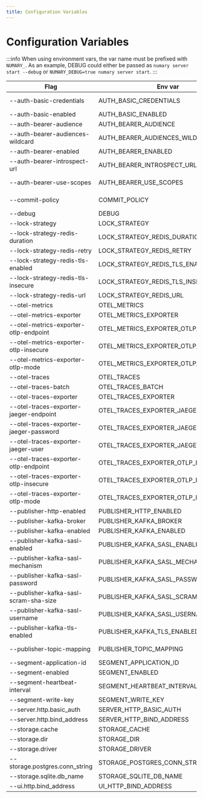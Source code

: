 ```yaml
---
title: Configuration Variables
---
```

# Configuration Variables

:::info
When using environment vars, the var name must be prefixed with `NUMARY_`. As an example, DEBUG could either be passed as `numary server start --debug` or `NUMARY_DEBUG=true numary server start`.
:::

 |Flag                                   |Env var                              |Default value                    |Description                                                                |
 |-                                      |-                                    |-                                |-                                                                          |
 |--auth-basic-credentials               |AUTH_BASIC_CREDENTIALS               |[]                               |HTTP basic auth credentials (`<username>:<password>`)                        |
 |--auth-basic-enabled                   |AUTH_BASIC_ENABLED                   |false                            |Enable basic auth                                                          |
 |--auth-bearer-audience                 |AUTH_BEARER_AUDIENCE                 |[]                               |Allowed audiences                                                          |
 |--auth-bearer-audiences-wildcard       |AUTH_BEARER_AUDIENCES_WILDCARD       |false                            |Don't check audience                                                       |
 |--auth-bearer-enabled                  |AUTH_BEARER_ENABLED                  |false                            |Enable bearer auth                                                         |
 |--auth-bearer-introspect-url           |AUTH_BEARER_INTROSPECT_URL           |                                 |OAuth2 introspect URL                                                      |
 |--auth-bearer-use-scopes               |AUTH_BEARER_USE_SCOPES               |false                            |Use scopes as defined by rfc https://datatracker.ietf.org/doc/html/rfc8693 |
 |--commit-policy                        |COMMIT_POLICY                        |                                 |Transaction commit policy (default or allow-past-timestamps)               |
 |--debug                                |DEBUG                                |false                            |Debug mode                                                                 |
 |--lock-strategy                        |LOCK_STRATEGY                        |memory                           |Lock strategy (memory, none, redis)                                        |
 |--lock-strategy-redis-duration         |LOCK_STRATEGY_REDIS_DURATION         |1m0s                             |Lock duration                                                              |
 |--lock-strategy-redis-retry            |LOCK_STRATEGY_REDIS_RETRY            |1s                               |Retry lock period                                                          |
 |--lock-strategy-redis-tls-enabled      |LOCK_STRATEGY_REDIS_TLS_ENABLED      |false                            |Use tls on redis                                                           |
 |--lock-strategy-redis-tls-insecure     |LOCK_STRATEGY_REDIS_TLS_INSECURE     |false                            |Whether redis is trusted or not                                            |
 |--lock-strategy-redis-url              |LOCK_STRATEGY_REDIS_URL              |                                 |Redis url when using redis locking strategy                                |
 |--otel-metrics                         |OTEL_METRICS                         |false                            |Enable OpenTelemetry metrics support                                       |
 |--otel-metrics-exporter                |OTEL_METRICS_EXPORTER                |stdout                           |OpenTelemetry metrics exporter                                             |
 |--otel-metrics-exporter-otlp-endpoint  |OTEL_METRICS_EXPORTER_OTLP_ENDPOINT  |                                 |OpenTelemetry metrics grpc endpoint                                        |
 |--otel-metrics-exporter-otlp-insecure  |OTEL_METRICS_EXPORTER_OTLP_INSECURE  |false                            |OpenTelemetry metrics grpc insecure                                        |
 |--otel-metrics-exporter-otlp-mode      |OTEL_METRICS_EXPORTER_OTLP_MODE      |grpc                             |OpenTelemetry metrics OTLP exporter mode (grpc|http)                       |
 |--otel-traces                          |OTEL_TRACES                          |false                            |Enable OpenTelemetry traces support                                        |
 |--otel-traces-batch                    |OTEL_TRACES_BATCH                    |false                            |Use OpenTelemetry batching                                                 |
 |--otel-traces-exporter                 |OTEL_TRACES_EXPORTER                 |stdout                           |OpenTelemetry traces exporter                                              |
 |--otel-traces-exporter-jaeger-endpoint |OTEL_TRACES_EXPORTER_JAEGER_ENDPOINT |                                 |OpenTelemetry traces Jaeger exporter endpoint                              |
 |--otel-traces-exporter-jaeger-password |OTEL_TRACES_EXPORTER_JAEGER_PASSWORD |                                 |OpenTelemetry traces Jaeger exporter password                              |
 |--otel-traces-exporter-jaeger-user     |OTEL_TRACES_EXPORTER_JAEGER_USER     |                                 |OpenTelemetry traces Jaeger exporter user                                  |
 |--otel-traces-exporter-otlp-endpoint   |OTEL_TRACES_EXPORTER_OTLP_ENDPOINT   |                                 |OpenTelemetry traces grpc endpoint                                         |
 |--otel-traces-exporter-otlp-insecure   |OTEL_TRACES_EXPORTER_OTLP_INSECURE   |false                            |OpenTelemetry traces grpc insecure                                         |
 |--otel-traces-exporter-otlp-mode       |OTEL_TRACES_EXPORTER_OTLP_MODE       |grpc                             |OpenTelemetry traces OTLP exporter mode (grpc|http)                        |
 |--publisher-http-enabled               |PUBLISHER_HTTP_ENABLED               |false                            |Sent write event to http endpoint                                          |
 |--publisher-kafka-broker               |PUBLISHER_KAFKA_BROKER               |[]                               |Kafka address is kafka enabled                                             |
 |--publisher-kafka-enabled              |PUBLISHER_KAFKA_ENABLED              |false                            |Publish write events to kafka                                              |
 |--publisher-kafka-sasl-enabled         |PUBLISHER_KAFKA_SASL_ENABLED         |false                            |Enable SASL authentication on kafka publisher                              |
 |--publisher-kafka-sasl-mechanism       |PUBLISHER_KAFKA_SASL_MECHANISM       |                                 |SASL authentication mechanism                                              |
 |--publisher-kafka-sasl-password        |PUBLISHER_KAFKA_SASL_PASSWORD        |                                 |SASL password                                                              |
 |--publisher-kafka-sasl-scram-sha-size  |PUBLISHER_KAFKA_SASL_SCRAM_SHA_SIZE  |512                              |SASL SCRAM SHA size                                                        |
 |--publisher-kafka-sasl-username        |PUBLISHER_KAFKA_SASL_USERNAME        |                                 |SASL username                                                              |
 |--publisher-kafka-tls-enabled          |PUBLISHER_KAFKA_TLS_ENABLED          |false                            |Enable TLS to connect on kafka                                             |
 |--publisher-topic-mapping              |PUBLISHER_TOPIC_MAPPING              |[]                               |Define mapping between internal event types and topics                     |
 |--segment-application-id               |SEGMENT_APPLICATION_ID               |                                 |Segment application id                                                     |
 |--segment-enabled                      |SEGMENT_ENABLED                      |true                             |Is segment enabled                                                         |
 |--segment-heartbeat-interval           |SEGMENT_HEARTBEAT_INTERVAL           |24h0m0s                          |Segment heartbeat interval                                                 |
 |--segment-write-key                    |SEGMENT_WRITE_KEY                    |lAVEcNA5tKkhkQGp2CvTBSsbGqFsbCIF |Segment write key                                                          |
 |--server.http.basic_auth               |SERVER_HTTP_BASIC_AUTH               |                                 |Http basic auth                                                            |
 |--server.http.bind_address             |SERVER_HTTP_BIND_ADDRESS             |localhost:3068                   |API bind address                                                           |
 |--storage.cache                        |STORAGE_CACHE                        |true                             |Storage cache                                                              |
 |--storage.dir                          |STORAGE_DIR                          |/Users/clement/.numary/data      |Storage directory (for sqlite)                                             |
 |--storage.driver                       |STORAGE_DRIVER                       |sqlite                           |Storage driver                                                             |
 |--storage.postgres.conn_string         |STORAGE_POSTGRES_CONN_STRING         |postgresql://localhost/postgres  |Postgre connection string                                                  |
 |--storage.sqlite.db_name               |STORAGE_SQLITE_DB_NAME               |numary                           |SQLite database name                                                       |
 |--ui.http.bind_address                 |UI_HTTP_BIND_ADDRESS                 |localhost:3068                   |UI bind address                                                            |
